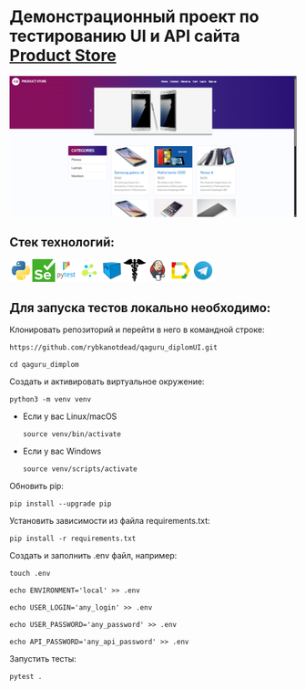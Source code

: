 # Демонстрационный проект по тестированию UI и API сайта <a target="_blank" href="https://www.demoblaze.com">Product Store</a>
![This is an image](images/demoblaze.png)

## Стек технологий:
<img src="images/icons/python_logo_and_wordmark.svg" height="40" width="40"/><img src="images/icons/selenium.png" height="40" width="40"/><img src="images/icons/pytest_logo.svg" height="40" width="40"/><img src="images/icons/selene.png" height="40" width="40" /><img src="images/icons/selenoid.svg" height="40" width="40" /><img src="images/icons/requests.png" height="40" width="40" /><img src="images/icons/jenkins.svg" height="40" width="40" /><img src="images/icons/allure_Report.svg" height="40" width="40" /><img src="images/icons/telegram.svg" height="40" width="40" />

## Для запуска тестов локально необходимо:
Клонировать репозиторий и перейти в него в командной строке:
```
https://github.com/rybkanotdead/qaguru_diplomUI.git
```
```
cd qaguru_dimplom
```
Создать и активировать виртуальное окружение:
```
python3 -m venv venv
```
- Если у вас Linux/macOS
    ```
    source venv/bin/activate
    ```
- Если у вас Windows
    ```
    source venv/scripts/activate
    ```
Обновить pip:
```
pip install --upgrade pip
```
Установить зависимости из файла requirements.txt:
```
pip install -r requirements.txt
```
Создать и заполнить .env файл, например:
```
touch .env
```
```
echo ENVIRONMENT='local' >> .env
```
```
echo USER_LOGIN='any_login' >> .env
```
```
echo USER_PASSWORD='any_password' >> .env
```
```
echo API_PASSWORD='any_api_password' >> .env
```
Запустить тесты:
```
pytest .
```